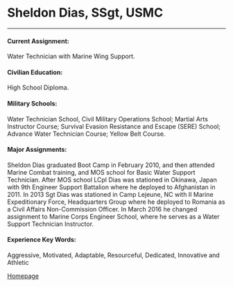 # Sheldon Dias, SSgt, USMC
---
#### Current Assignment:	
Water Technician with Marine Wing Support.

#### Civilian Education: 	
High School Diploma.

#### Military Schools:	
Water Technician School, Civil Military Operations School; Martial Arts Instructor Course; Survival Evasion Resistance and Escape (SERE) School; Advance Water Technician Course; Yellow Belt Course.

#### Major Assignments:
Sheldon Dias graduated Boot Camp in February 2010, and then attended Marine Combat training, and MOS school for Basic Water Support Technician. After MOS school LCpl Dias was stationed in Okinawa, Japan with 9th Engineer Support Battalion where he deployed to Afghanistan in 2011. In 2013 Sgt Dias was stationed in Camp Lejeune, NC with II Marine Expeditionary Force, Headquarters Group where he deployed to Romania as a Civil Affairs Non-Commission Officer. In March 2016 he changed assignment to Marine Corps Engineer School, where he serves as a Water Support Technician Instructor. 

#### Experience Key Words: 
Aggressive, Motivated,	Adaptable, Resourceful, Dedicated, Innovative and Athletic

[Homepage](index.md) 
